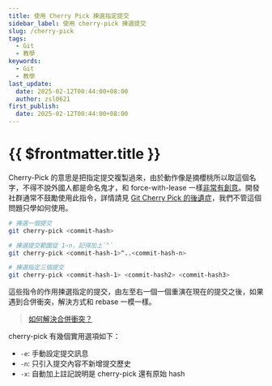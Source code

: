 ```yaml
---
title: 使用 Cherry Pick 揀選指定提交
sidebar_label: 使用 cherry-pick 揀選提交
slug: /cherry-pick
tags:
  - Git
  - 教學
keywords:
  - Git
  - 教學
last_update:
  date: 2025-02-12T00:44:00+08:00
  author: zsl0621
first_publish:
  date: 2025-02-12T00:44:00+08:00
---
```


# {{ $frontmatter.title }}

Cherry-Pick 的意思是把指定提交複製過來，由於動作像是摘櫻桃所以取這個名字，不得不說外國人都是命名鬼才，和 force-with-lease 一樣[非常有創意](/pro/force-if-includes#有趣小知識)。開發社群通常不鼓勵使用此指令，詳情請見 [Git Cherry Pick 的後遺症](https://blog.darkthread.net/blog/git-cherry-pick-cons/)，我們不管這個問題只學如何使用。

```sh
# 揀選一個提交
git cherry-pick <commit-hash>

# 揀選提交範圍從 1~n，記得加上`^`
git cherry-pick <commit-hash-1>^..<commit-hash-n>

# 揀選指定三個提交
git cherry-pick <commit-hash-1> <commit-hash2> <commit-hash3>
```

這些指令的作用揀選指定的提交，由左至右一個一個重演在現在的提交之後，如果遇到合併衝突，解決方式和 rebase 一模一樣。

> [如何解決合併衝突？](/basic/keyword#進階)

cherry-pick 有幾個實用選項如下：

- `-e`: 手動設定提交訊息
- `-n`: 只引入提交內容不新增提交歷史
- `-x`: 自動加上註記說明是 cherry-pick 還有原始 hash
